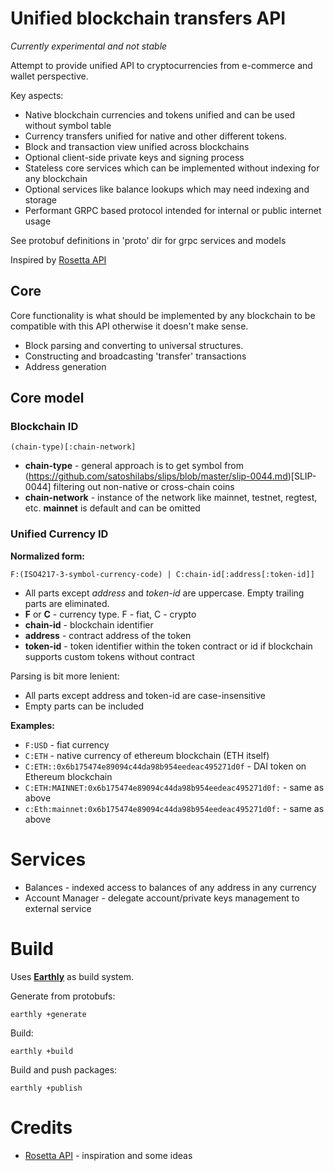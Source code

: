 # Unified blockchain transfers API

*Currently experimental and not stable*

Attempt to provide unified API to cryptocurrencies from e-commerce and wallet perspective.

Key aspects:
* Native blockchain currencies and tokens unified and can be used without symbol table
* Currency transfers unified for native and other different tokens.
* Block and transaction view unified across blockchains
* Optional client-side private keys and signing process
* Stateless core services which can be implemented without indexing for any blockchain
* Optional services like balance lookups which may need indexing and storage
* Performant GRPC based protocol intended for internal or public internet usage

See protobuf definitions in 'proto' dir for grpc services and models

Inspired by [Rosetta API](https://www.rosetta-api.org/)


## Core
Core functionality is what should be implemented by any blockchain to be compatible with this API otherwise it doesn't make sense.
* Block parsing and converting to universal structures.
* Constructing and broadcasting 'transfer' transactions
* Address generation

## Core model

### Blockchain ID
```
(chain-type)[:chain-network]
```
 * **chain-type** - general approach is to get symbol from (https://github.com/satoshilabs/slips/blob/master/slip-0044.md)[SLIP-0044] filtering out non-native or cross-chain coins
 * **chain-network** - instance of the network like mainnet, testnet, regtest, etc. **mainnet** is default and can be omitted

### Unified Currency ID
**Normalized form:**
```
F:(ISO4217-3-symbol-currency-code) | C:chain-id[:address[:token-id]]
```
 * All parts except <i>address</i> and <i>token-id</i> are uppercase. Empty trailing parts are eliminated.
 * **F** or **C** - currency type. F - fiat, C - crypto
 * **chain-id** - blockchain identifier
 * **address** - contract address of the token
 * **token-id** - token identifier within the token contract or id if blockchain supports custom tokens without contract

Parsing is bit more lenient:
* All parts except address and token-id are case-insensitive
* Empty parts can be included

**Examples:**
* `F:USD` - fiat currency
* `C:ETH` - native currency of ethereum blockchain (ETH itself)
* `C:ETH::0x6b175474e89094c44da98b954eedeac495271d0f` - DAI token on Ethereum blockchain
* `C:ETH:MAINNET:0x6b175474e89094c44da98b954eedeac495271d0f:` - same as above
* `c:Eth:mainnet:0x6b175474e89094c44da98b954eedeac495271d0f:` - same as above

# Services
* Balances - indexed access to balances of any address in any currency
* Account Manager - delegate account/private keys management to external service

# Build
Uses **[Earthly](https://earthly.dev/ )** as build system.

Generate from protobufs:
```
earthly +generate
```

Build:
```
earthly +build
```

Build and push packages:
```
earthly +publish
```

# Credits
* [Rosetta API](https://www.rosetta-api.org/) - inspiration and some ideas
